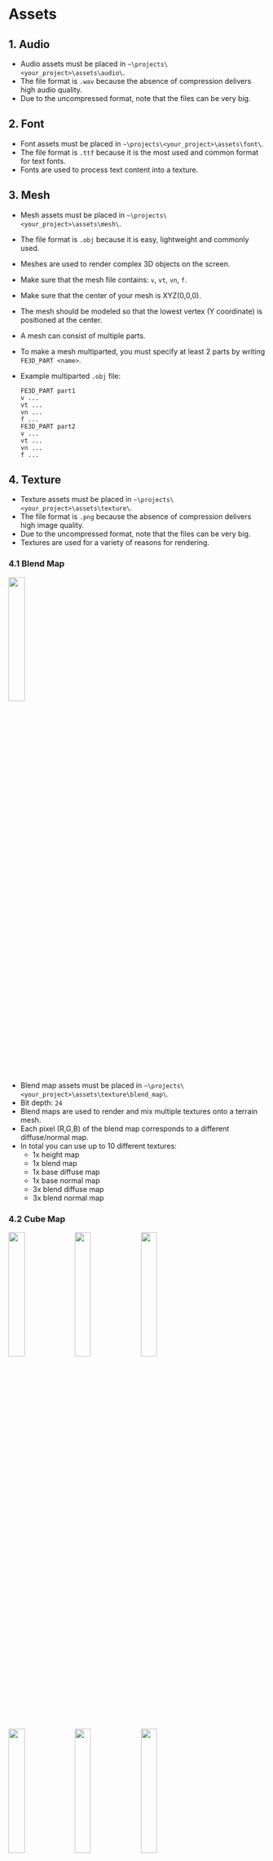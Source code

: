 # Assets

## 1. Audio

- Audio assets must be placed in `~\projects\<your_project>\assets\audio\`.
- The file format is `.wav` because the absence of compression delivers high audio quality.
- Due to the uncompressed format, note that the files can be very big.

## 2. Font

- Font assets must be placed in `~\projects\<your_project>\assets\font\`.
- The file format is `.ttf` because it is the most used and common format for text fonts.
- Fonts are used to process text content into a texture.

## 3. Mesh

- Mesh assets must be placed in `~\projects\<your_project>\assets\mesh\`.
- The file format is `.obj` because it is easy, lightweight and commonly used.
- Meshes are used to render complex 3D objects on the screen.
- Make sure that the mesh file contains: `v`, `vt`, `vn`, `f`.
- Make sure that the center of your mesh is XYZ(0,0,0).
- The mesh should be modeled so that the lowest vertex (Y coordinate) is positioned at the center.
- A mesh can consist of multiple parts.
- To make a mesh multiparted, you must specify at least 2 parts by writing `FE3D_PART <name>`.
- Example multiparted `.obj` file:

  ```text
  FE3D_PART part1
  v ...
  vt ...
  vn ...
  f ...
  FE3D_PART part2
  v ...
  vt ...
  vn ...
  f ...
  ```

## 4. Texture

- Texture assets must be placed in `~\projects\<your_project>\assets\texture\`.
- The file format is `.png` because the absence of compression delivers high image quality.
- Due to the uncompressed format, note that the files can be very big.
- Textures are used for a variety of reasons for rendering.

### 4.1 Blend Map

<img src="images/blend_map.png" width="25%"/>

- Blend map assets must be placed in `~\projects\<your_project>\assets\texture\blend_map\`.
- Bit depth: `24`
- Blend maps are used to render and mix multiple textures onto a terrain mesh.
- Each pixel (R,G,B) of the blend map corresponds to a different diffuse/normal map.
- In total you can use up to 10 different textures:
  - 1x height map
  - 1x blend map
  - 1x base diffuse map
  - 1x base normal map
  - 3x blend diffuse map
  - 3x blend normal map

### 4.2 Cube Map

<img src="images/skybox_left.png" width="25%"/>
<img src="images/skybox_right.png" width="25%"/>
<img src="images/skybox_bottom.png" width="25%"/>
<img src="images/skybox_top.png" width="25%"/>
<img src="images/skybox_back.png" width="25%"/>
<img src="images/skybox_front.png" width="25%"/>

- Cube map assets must be placed in `~\projects\<your_project>\assets\texture\cube_map\`
- Bit depth: `8`
- Cube maps are used to render a skybox around the camera.
- A cube map consists of 6 images: left, right, bottom, top, back, front.

### 4.3 Diffuse Map

<img src="images/diffuse_map.png" width="25%"/>

- Diffuse map assets must be placed in `~\projects\<your_project>\assets\texture\diffuse_map\`
- Bit depth: `24/32`
- Diffuse maps are used to render a variety of colors to a mesh.

### 4.4 Displacement Map

<img src="images/displacement_map.png" width="25%"/>

- Displacement map assets must be placed in `~\projects\<your_project>\assets\texture\displacement_map\`
- Bit depth: `24`
- DUDV maps are used to create waves in a water mesh.

### 4.5 DUDV Map

<img src="images/dudv_map.png" width="25%"/>

- DUDV map assets must be placed in `~\projects\<your_project>\assets\texture\dudv_map\`
- Bit depth: `24`
- Displacement maps are used to create ripples in a water texture.

### 4.6 Emission Map

<img src="images/emission_map.png" width="25%"/>

- Emission map assets must be placed in `~\projects\<your_project>\assets\texture\emission_map\`
- Bit depth: `24`
- Emission maps are used to make certain parts of a mesh emit more light.

### 4.7 Flare Map

<img src="images/flare_map.png" width="25%"/>

- Flare map assets must be placed in `~\projects\<your_project>\assets\texture\flare_map\`
- Bit depth: `24`
- Flare maps are used in the [lens flare effect](GRAPHICS.md).
- The pixel colors in the flare map are added to the 3D rendering pixels in the post-processing pipeline

### 4.8 Height Map

<img src="images/height_map.png" width="25%"/>

- Height map assets must be placed in `~\projects\<your_project>\assets\texture\height_map\`.
- Bit depth: `8`
- Height maps are used to generate a terrain mesh.
- Each pixel of the height map corresponds to a vertex height.

### 4.10 Normal Map

<img src="images/normal_map.png" width="25%"/>

- Normal map assets must be placed in `~\projects\<your_project>\assets\texture\normal_map\`
- Bit depth: `24`
- Normal maps are used for more detailed lighting effects on a mesh.

### 4.11 Reflection Map

<img src="images/reflection_map.png" width="25%"/>

- Reflection map assets must be placed in `~\projects\<your_project>\assets\texture\reflection_map\`
- Bit depth: `24`
- Reflection maps are used to specify which parts of a mesh are reflective.

### 4.12 Specular Map

<img src="images/specular_map.png" width="25%"/>

- Specular map assets must be placed in `~\projects\<your_project>\assets\texture\specular_map\`
- Bit depth: `24`
- Specular maps are used to specify which parts of a mesh are specular lighted.
